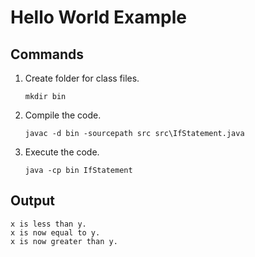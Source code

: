 
# Hello World Example

## Commands
1. Create folder for class files.
	```
	mkdir bin
	```
2. Compile the code.
	```
	javac -d bin -sourcepath src src\IfStatement.java
	```
3. Execute the code.
	```
	java -cp bin IfStatement
	```

## Output
```
x is less than y.
x is now equal to y.
x is now greater than y.
```
